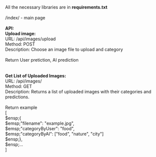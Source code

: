 All the necessary libraries are in **requirements.txt**<br />
<br />
/index/  - main page<br />
<br />
**API:** <br />
**Upload image:** <br />
URL: /api/images/upload<br />
Method: POST<br />
Description: Choose an image file to upload and category<br />
<br />
Return User pretiction, AI prediction<br />
<br />
<br />
**Get List of Uploaded Images:** <br />
URL: /api/images/<br />
Method: GET<br />
Description: Returns a list of uploaded images with their categories and predictions.<br />
<br />
Return example<br />
[<br />
$ensp;{<br />
$emsp;"filename": "example.jpg",<br />
$emsp;"categoryByUser": "food",<br />
$emsp;"categoryByAI": ["food", "nature", "city"]<br />
$ensp;},<br />
$ensp;...<br />
]<br />
